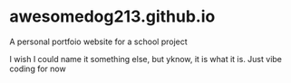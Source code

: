 # awesomedog213.github.io
A personal portfoio website for a school project

I wish I could name it something else, but yknow, it is what it is.
Just vibe coding for now
